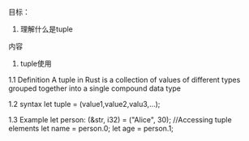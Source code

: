 目标：
1. 理解什么是tuple

内容
1. tuple使用

1.1 Definition 
A tuple in Rust is a collection of values of different types grouped together into a single compound data type


1.2 syntax 
let tuple = (value1,value2,valu3,...);

1.3 Example 
let person: (&str, i32) = ("Alice", 30);
//Accessing tuple elements 
let name = person.0;
let age = person.1;

